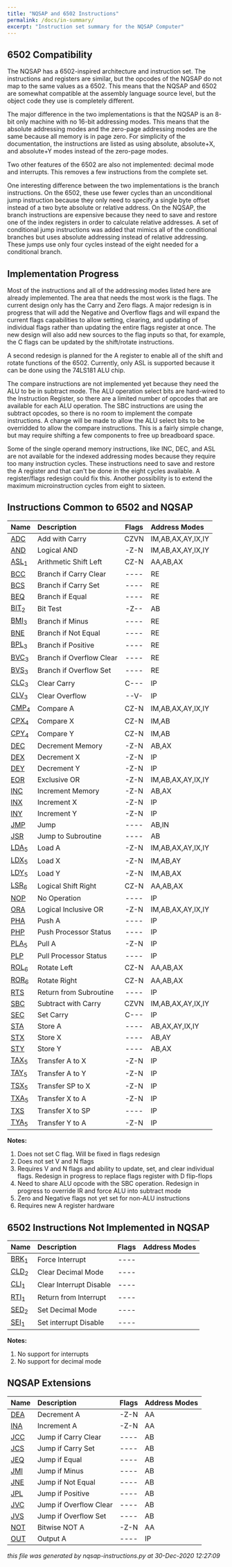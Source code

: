 ```yaml
---
title: "NQSAP and 6502 Instructions"
permalink: /docs/in-summary/
excerpt: "Instruction set summary for the NQSAP Computer"
---
```


## 6502 Compatibility

The NQSAP has a 6502-inspired architecture and instruction set.  The instructions and
registers are similar, but the opcodes of the NQSAP do not map to the same values as
a 6502.  This means that the NQSAP and 6502 are somewhat compatible at the assembly
language source level, but the object code they use is completely different.

The major difference in the two implementations is that the NQSAP is an 8-bit only machine
with no 16-bit addressing modes.  This means that the absolute addressing modes and the
zero-page addressing modes are the same because all memory is in page zero.  For
simplicity of the documentation, the instructions are listed as using absolute,
absolute+X, and absolute+Y modes instead of the zero-page modes.

Two other features of the 6502 are also not implemented: decimal mode and interrupts.
This removes a few instructions from the complete set.

One interesting difference between the two implementations is the branch instructions.
On the 6502, these use fewer cycles than an unconditional jump instruction because they
only need to specify a single byte offset instead of a two byte absolute or relative
address.  On the NQSAP, the branch instructions are expensive because they need to save
and restore one of the index registers in order to calculate relative addresses.  A set
of conditional jump instructions was added that mimics all of the conditional branches
but uses absolute addressing instead of relative addressing.  These jumps use only four
cycles instead of the eight needed for a conditional branch.

## Implementation Progress

Most of the instructions and all of the addressing modes listed here are already
implemented.  The area that needs the most work is the flags.  The current design only has
the Carry and Zero flags.  A major redesign is in progress that will add the Negative and
Overflow flags and will expand the current flags capabilities to allow setting, clearing,
and updating of individual flags rather than updating the entire flags register at once.
The new design will also add new sources to the flag inputs so that, for example, the C
flags can be updated by the shift/rotate instructions.

A second redesign is planned for the A register to enable all of the shift and rotate
functions of the 6502.  Currently, only ASL is supported because it can be done using the
74LS181 ALU chip.

The compare instructions are not implemented yet because they need the ALU to be in
subtract mode.  The ALU operation select bits are hard-wired to the Instruction Register,
so there are a limited number of opcodes that are available for each ALU operation.  The
SBC instructions are using the subtract opcodes, so there is no room to implement the
compate instructions.  A change will be made to allow the ALU select bits to be
overridded to allow the compare instructions.  This is a fairly simple change, but may
require shifting a few components to free up breadboard space.

Some of the single operand memory instructions, like INC, DEC, and ASL are not available
for the indexed addressing modes because they require too many instruction cycles.  These
instructions need to save and restore the A register and that can't be done in the eight
cycles available.  A register/flags redesign could fix this.  Another possibility is to
extend the maximum microinstruction cycles from eight to sixteen.
## Instructions Common to 6502 and NQSAP

|Name|Description|Flags|Address Modes|
|:---|:---|:---:|:---|
|[ADC](../in-details#adc)|Add with Carry|CZVN|IM,AB,AX,AY,IX,IY|
|[AND](../in-details#and)|Logical AND|-Z-N|IM,AB,AX,AY,IX,IY|
|[ASL](../in-details#asl)<sub>1</sub>|Arithmetic Shift Left|CZ-N|AA,AB,AX|
|[BCC](../in-details#bcc)|Branch if Carry Clear|----|RE|
|[BCS](../in-details#bcs)|Branch if Carry Set|----|RE|
|[BEQ](../in-details#beq)|Branch if Equal|----|RE|
|[BIT](../in-details#bit)<sub>2</sub>|Bit Test|-Z--|AB|
|[BMI](../in-details#bmi)<sub>3</sub>|Branch if Minus|----|RE|
|[BNE](../in-details#bne)|Branch if Not Equal|----|RE|
|[BPL](../in-details#bpl)<sub>3</sub>|Branch if Positive|----|RE|
|[BVC](../in-details#bvc)<sub>3</sub>|Branch if Overflow Clear|----|RE|
|[BVS](../in-details#bvs)<sub>3</sub>|Branch if Overflow Set|----|RE|
|[CLC](../in-details#clc)<sub>3</sub>|Clear Carry|C---|IP|
|[CLV](../in-details#clv)<sub>3</sub>|Clear Overflow|--V-|IP|
|[CMP](../in-details#cmp)<sub>4</sub>|Compare A|CZ-N|IM,AB,AX,AY,IX,IY|
|[CPX](../in-details#cpx)<sub>4</sub>|Compare X|CZ-N|IM,AB|
|[CPY](../in-details#cpy)<sub>4</sub>|Compare Y|CZ-N|IM,AB|
|[DEC](../in-details#dec)|Decrement Memory|-Z-N|AB,AX|
|[DEX](../in-details#dex)|Decrement X|-Z-N|IP|
|[DEY](../in-details#dey)|Decrement Y|-Z-N|IP|
|[EOR](../in-details#eor)|Exclusive OR|-Z-N|IM,AB,AX,AY,IX,IY|
|[INC](../in-details#inc)|Increment Memory|-Z-N|AB,AX|
|[INX](../in-details#inx)|Increment X|-Z-N|IP|
|[INY](../in-details#iny)|Increment Y|-Z-N|IP|
|[JMP](../in-details#jmp)|Jump|----|AB,IN|
|[JSR](../in-details#jsr)|Jump to Subroutine|----|AB|
|[LDA](../in-details#lda)<sub>5</sub>|Load A|-Z-N|IM,AB,AX,AY,IX,IY|
|[LDX](../in-details#ldx)<sub>5</sub>|Load X|-Z-N|IM,AB,AY|
|[LDY](../in-details#ldy)<sub>5</sub>|Load Y|-Z-N|IM,AB,AX|
|[LSR](../in-details#lsr)<sub>6</sub>|Logical Shift Right|CZ-N|AA,AB,AX|
|[NOP](../in-details#nop)|No Operation|----|IP|
|[ORA](../in-details#ora)|Logical Inclusive OR|-Z-N|IM,AB,AX,AY,IX,IY|
|[PHA](../in-details#pha)|Push A|----|IP|
|[PHP](../in-details#php)|Push Processor Status|----|IP|
|[PLA](../in-details#pla)<sub>5</sub>|Pull A|-Z-N|IP|
|[PLP](../in-details#plp)|Pull Processor Status|----|IP|
|[ROL](../in-details#rol)<sub>6</sub>|Rotate Left|CZ-N|AA,AB,AX|
|[ROR](../in-details#ror)<sub>6</sub>|Rotate Right|CZ-N|AA,AB,AX|
|[RTS](../in-details#rts)|Return from Subroutine|----|IP|
|[SBC](../in-details#sbc)|Subtract with Carry|CZVN|IM,AB,AX,AY,IX,IY|
|[SEC](../in-details#sec)|Set Carry|C---|IP|
|[STA](../in-details#sta)|Store A|----|AB,AX,AY,IX,IY|
|[STX](../in-details#stx)|Store X|----|AB,AY|
|[STY](../in-details#sty)|Store Y|----|AB,AX|
|[TAX](../in-details#tax)<sub>5</sub>|Transfer A to X|-Z-N|IP|
|[TAY](../in-details#tay)<sub>5</sub>|Transfer A to Y|-Z-N|IP|
|[TSX](../in-details#tsx)<sub>5</sub>|Transfer SP to X|-Z-N|IP|
|[TXA](../in-details#txa)<sub>5</sub>|Transfer X to A|-Z-N|IP|
|[TXS](../in-details#txs)|Transfer X to SP|----|IP|
|[TYA](../in-details#tya)<sub>5</sub>|Transfer Y to A|-Z-N|IP|

**Notes:**
1. Does not set C flag.  Will be fixed in flags redesign
1. Does not set V and N flags
1. Requires V and N flags and ability to update, set, and clear individual flags. Redesign in progress to replace flags register with D flip-flops
1. Need to share ALU opcode with the SBC operation.  Redesign in progress to override IR and force ALU into subtract mode
1. Zero and Negative flags not yet set for non-ALU instructions
1. Requires new A register hardware
## 6502 Instructions Not Implemented in NQSAP

|Name|Description|Flags|Address Modes|
|:---|:---|:---:|:---|
|[BRK](../in-details#brk)<sub>1</sub>|Force Interrupt|----||
|[CLD](../in-details#cld)<sub>2</sub>|Clear Decimal Mode|----||
|[CLI](../in-details#cli)<sub>1</sub>|Clear Interrupt Disable|----||
|[RTI](../in-details#rti)<sub>1</sub>|Return from Interrupt|----||
|[SED](../in-details#sed)<sub>2</sub>|Set Decimal Mode|----||
|[SEI](../in-details#sei)<sub>1</sub>|Set interrupt Disable|----||

**Notes:**
1. No support for interrupts
1. No support for decimal mode
## NQSAP Extensions

|Name|Description|Flags|Address Modes|
|:---|:---|:---:|:---|
|[DEA](../in-details#dea)|Decrement A|-Z-N|AA|
|[INA](../in-details#ina)|Increment A|-Z-N|AA|
|[JCC](../in-details#jcc)|Jump if Carry Clear|----|AB|
|[JCS](../in-details#jcs)|Jump if Carry Set|----|AB|
|[JEQ](../in-details#jeq)|Jump if Equal|----|AB|
|[JMI](../in-details#jmi)|Jump if Minus|----|AB|
|[JNE](../in-details#jne)|Jump if Not Equal|----|AB|
|[JPL](../in-details#jpl)|Jump if Positive|----|AB|
|[JVC](../in-details#jvc)|Jump if Overflow Clear|----|AB|
|[JVS](../in-details#jvs)|Jump if Overflow Set|----|AB|
|[NOT](../in-details#not)|Bitwise NOT A|-Z-N|AA|
|[OUT](../in-details#out)|Output A|----|IP|


*this file was generated by nqsap-instructions.py at 30-Dec-2020 12:27:09*
